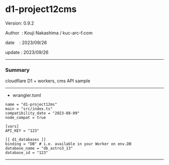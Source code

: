 ﻿# d1-project12cms

 Version: 0.9.2

 Author  : Kouji Nakashima / kuc-arc-f.com

 date    : 2023/09/26

 update  : 2023/09/26 

***
### Summary

cloudflare D1 + workers, cms API sample

***
* wrangler.toml
```
name = "d1-project12ms"
main = "src/index.ts"
compatibility_date = "2023-08-09"
node_compat = true

[vars]
API_KEY = "123"

[[ d1_databases ]]
binding = "DB" # i.e. available in your Worker on env.DB
database_name = "db_astro3_13"
database_id = "123"
```
***

